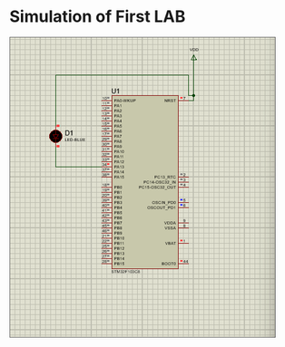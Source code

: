 
# Simulation of First LAB

  <img src = "Toggle_LED.gif" align = "centre" >
<!--   ![TOGGLE_LED](Toggle_LED.gif)   -->

